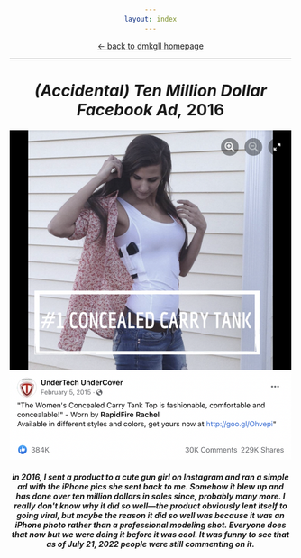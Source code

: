 ```yaml
---
layout: index
---
```


<style>body{max-width:500px;margin:auto;padding:10px;text-align:center;}h1,h5{text-align:center;}img{max-width:100%;}</style>

<p><a href="/">← back to dmkgll homepage</a></p>

---


# *(Accidental) Ten Million Dollar Facebook Ad,* 2016

![UTUC](/assets/acutuc.png)
##### in 2016, I sent a product to a cute gun girl on Instagram and ran a simple ad with the iPhone pics she sent back to me. Somehow it blew up and has done over ten million dollars in sales since, probably many more. I really don't know why it did so well—the product obviously lent itself to going viral, but maybe the reason it did so well was because it was an iPhone photo rather than a professional modeling shot. Everyone does that now but we were doing it before it was cool. It was funny to see that as of July 21, 2022 people were *still* commenting on it.


